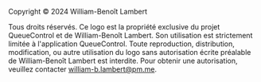 Copyright © 2024 William-Benoît Lambert

Tous droits réservés. Ce logo est la propriété exclusive du projet QueueControl et de William-Benoît Lambert. Son utilisation est strictement limitée à l'application QueueControl. Toute reproduction, distribution, modification, ou autre utilisation du logo sans autorisation écrite préalable de William-Benoît Lambert est interdite. Pour obtenir une autorisation, veuillez contacter william-b.lambert@pm.me.
